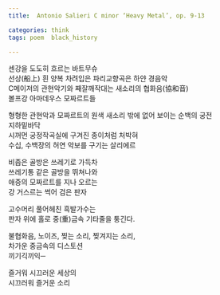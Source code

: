 ```yaml
---
title:  Antonio Salieri C minor ‘Heavy Metal’, op. 9-13

categories: think 
tags: poem  black_history
 
---
```


  
센강을 도도히 흐르는 바트무슈   
선상(船上) 흰 양복 차려입은 파리교향곡은 하얀 경음악  
C메이저의 관현악기와 째잘깨작대는 새소리의 협화음(協和音)  
볼프강 아마데우스 모짜르트들  
   
형형한 관현악과 모짜르트의 원색 새소리 밖에 없어 보이는 순백의 궁전  
지하밑바닥  
시꺼먼 궁정작곡실에 구겨진 종이처럼 처박혀  
수십, 수백장의 허연 악보를 구기는 살리에르  
   
비좁은 골방은 쓰레기로 가득차  
쓰레기통 같은 골방을 뛰쳐나와  
애증의 모짜르트를 지나 오르는  
강 거스르는 썩어 검은 판자  
   
고수머리 풀어헤친 흑발가수는  
판자 위에 홀로 중(重)금속 기타줄을 퉁긴다.  
   
불협화음, 노이즈, 찢는 소리, 찢겨지는 소리,  
차가운 중금속의 디스토션  
끼기긱끼익─  
   
즐거워 시끄러운 세상의  
시끄러워 즐거운 소리  
